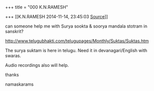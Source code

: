 +++
title = "000 K.N.RAMESH"

+++
[[K.N.RAMESH	2014-11-14, 23:45:03 [Source](https://groups.google.com/g/samskrita/c/51QMrdBJXXw)]]



can someone help me with Surya sookta & soorya mandala stotram in sanskrit?  

  

<http://www.telugubhakti.com/telugupages/Monthly/Suktas/Suktas.htm>  

  

The surya suktam is here in telugu. Need it in devanagari/English with swaras.

Audio recordings also will help.

  

thanks

namaskarams


